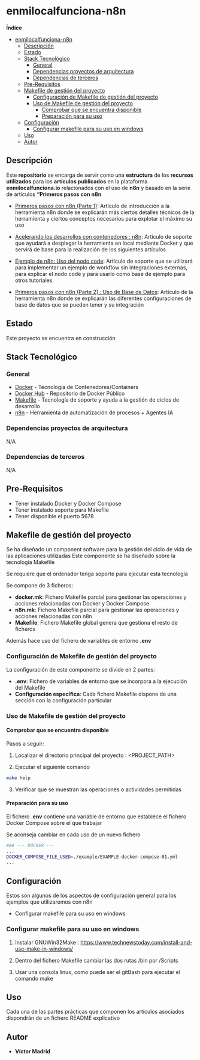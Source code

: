 # enmilocalfunciona-n8n





**Índice**

- [enmilocalfunciona-n8n](#enmilocalfunciona-n8n)
  - [Descripción](#descripción)
  - [Estado](#estado)
  - [Stack Tecnológico](#stack-tecnológico)
    - [General](#general)
    - [Dependencias proyectos de arquitectura](#dependencias-proyectos-de-arquitectura)
    - [Dependencias de terceros](#dependencias-de-terceros)
  - [Pre-Requisitos](#pre-requisitos)
  - [Makefile de gestión del proyecto](#makefile-de-gestión-del-proyecto)
    - [Configuración de Makefile de gestión del proyecto](#configuración-de-makefile-de-gestión-del-proyecto)
    - [Uso de Makefile de gestión del proyecto](#uso-de-makefile-de-gestión-del-proyecto)
      - [Comprobar que se encuentra disponible](#comprobar-que-se-encuentra-disponible)
      - [Preparación para su uso](#preparación-para-su-uso)
  - [Configuración](#configuración)
    - [Configurar makefile para su uso en windows](#configurar-makefile-para-su-uso-en-windows)
  - [Uso](#uso)
  - [Autor](#autor)





## Descripción

Este **repositorio** se encarga de servir como una **estructura** de los **recursos utilizados** para los **artículos publicados** en la plataforma **enmilocalfunciona.io** relacionados con el uso de **n8n** y basado en la serie de artículos **“Primeros pasos con n8n**

* [Primeros pasos con n8n (Parte 1)](https://www.enmilocalfunciona.io/primeros-pasos-con-n8n/): Artículo de introducción a la herramienta n8n donde se explicarán más ciertos detalles técnicos de la herramienta y ciertos conceptos necesarios para explotar el máximo su uso

* [Acelerando los desarrollos con contenedores : n8n](https://www.enmilocalfunciona.io/acelerando-los-desarrollos-con-contenedores-n8n/): Artículo de soporte que ayudará a desplegar la herramienta en local mediante Docker y que servirá de base para la realización de los siguientes artículos

* [Ejemplo de n8n: Uso del nodo code](https://www.enmilocalfunciona.io/ejemplo-de-n8n-uso-del-nodo-code/): Artículo de soporte que se utilizará para implementar un ejemplo de workflow sin integraciones externas, para explicar el nodo code y para usarlo como base de ejemplo para otros tutoriales.

* [Primeros pasos con n8n (Parte 2) : Uso de Base de Datos](https://www.enmilocalfunciona.io/primeros-pasos-con-n8n-parte-2-uso-de-base-de-datos/): Artículo de la herramienta n8n donde se explicarán las diferentes configuraciones de base de datos que se pueden tener y su integración





## Estado

Este proyecto se encuentra en construcción





## Stack Tecnológico

### General

* [Docker](https://www.docker.com/) - Tecnología de Contenedores/Containers
* [Docker Hub](https://hub.docker.com/) - Repositorio de Docker Público
* [Makefile](https://es.wikipedia.org/wiki/Make) - Tecnología de soporte y ayuda a la gestión de ciclos de desarrollo
* [n8n](https://n8n.io/) - Herramienta de automatización de procesos + Agentes IA



### Dependencias proyectos de arquitectura

N/A


### Dependencias de terceros

N/A





## Pre-Requisitos

* Tener instalado Docker y Docker Compose
* Tener instalado soporte para Makefile
* Tener disponible el puerto 5678





## Makefile de gestión del proyecto

Se ha diseñado un component software para la gestión del ciclo de vida de las aplicaciones utilizadas
Este componente se ha diseñado sobre la tecnología Makefile

Se requiere que el ordenador tenga soporte para ejecutar esta tecnología

Se compone de 3 ficheros:

* **docker.mk**: Fichero Makefile parcial para gestionar las operaciones y acciones relacionadas con Docker y Docker Compose
* **n8n.mk**: Fichero Makefile parcial para gestionar las operaciones y acciones relacionadas con n8n
* **Makefile**: Fichero Makefile global genera que gestiona el resto de ficheros

Además hace uso del fichero de variables de entorno **.env**

### Configuración de Makefile de gestión del proyecto

La configuración de este componente se divide en 2 partes:

* **.env**: Fichero de variables de entorno que se incorpora a la ejecución del Makefile
* **Configuración específica**: Cada fichero Makefile dispone de una sección con la configuración particular

### Uso de Makefile de gestión del proyecto

#### Comprobar que se encuentra disponible

Pasos a seguir:

1. Localizar el directorio principal del proyecto : <PROJECT_PATH>

2. Ejecutar el siguiente comando

```bash
make help
```

3. Verificar que se muestran las operaciones o actividades permitidas


#### Preparación para su uso

El fichero **.env** contiene una variable de entorno que establece el fichero Docker Compose sobre el que trabajar

Se aconseja cambiar en cada uso de un nuevo fichero

```bash
### --- DOCKER ---
...
DOCKER_COMPOSE_FILE_USED=./example/EXAMPLE-docker-compose-01.yml
...
```





## Configuración

Estos son algunos de los aspectos de configuración general para los ejemplos que utilizaremos con n8n

* Configurar makefile para su uso en windows

### Configurar makefile para su uso en windows

1. Instalar GNUWin32Make : https://www.technewstoday.com/install-and-use-make-in-windows/

2. Dentro del fichero Makefile cambiar las dos rutas /bin por /Scripts

3. Usar una consola linux, como puede ser el gitBash para ejecutar el comando make





## Uso

Cada una de las partes prácticas que componen los artículos asociados dispondrán de un fichero README explicativo





## Autor

* **Víctor Madrid**